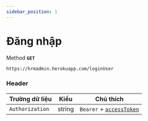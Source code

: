 ```yaml
---
sidebar_position: 1
---
```


# Đăng nhập

Method **`GET`**

```shell
https://hrmadmin.herokuapp.com/loginUser
```

### Header

| Trường dữ liệu  | Kiểu   | Chú thích                                   |
| --------------- | ------ | ------------------------------------------- |
| `Authorization` | string | `Bearer` + [`accessToken`](../access-token.md) |
